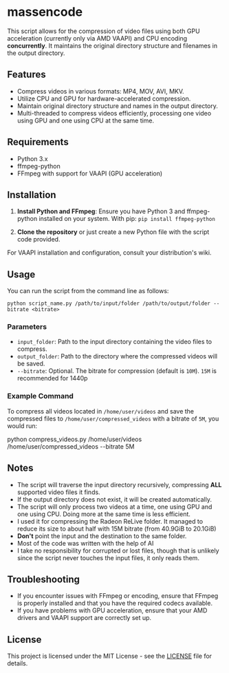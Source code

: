 # massencode

This script allows for the compression of video files using both GPU acceleration (currently only via AMD VAAPI) and CPU encoding **concurrently**. It maintains the original directory structure and filenames in the output directory.

## Features

- Compress videos in various formats: MP4, MOV, AVI, MKV.
- Utilize CPU and GPU for hardware-accelerated compression.
- Maintain original directory structure and names in the output directory.
- Multi-threaded to compress videos efficiently, processing one video using GPU and one using CPU at the same time.

## Requirements

- Python 3.x
- ffmpeg-python
- FFmpeg with support for VAAPI (GPU acceleration)

## Installation

1. **Install Python and FFmpeg**: Ensure you have Python 3 and ffmpeg-python installed on your system.
With pip:
`pip install ffmpeg-python`

2. **Clone the repository** or just create a new Python file with the script code provided.

For VAAPI installation and configuration, consult your distribution's wiki.

## Usage

You can run the script from the command line as follows:

`python script_name.py /path/to/input/folder /path/to/output/folder --bitrate <bitrate>`

### Parameters

- `input_folder`: Path to the input directory containing the video files to compress.
- `output_folder`: Path to the directory where the compressed videos will be saved.
- `--bitrate`: Optional. The bitrate for compression (default is `10M`). `15M` is recommended for 1440p

### Example Command

To compress all videos located in `/home/user/videos` and save the compressed files to `/home/user/compressed_videos` with a bitrate of `5M`, you would run:

python compress_videos.py /home/user/videos /home/user/compressed_videos --bitrate 5M

## Notes

- The script will traverse the input directory recursively, compressing **ALL** supported video files it finds.
- If the output directory does not exist, it will be created automatically.
- The script will only process two videos at a time, one using GPU and one using CPU. Doing more at the same time is less efficient.
- I used it for compressing the Radeon ReLive folder. It managed to reduce its size to about half with 15M bitrate (from 40.9GiB to 20.1GiB)
- **Don't** point the input and the destination to the same folder.
- Most of the code was written with the help of AI
- I take no responsibility for corrupted or lost files, though that is unlikely since the script never touches the input files, it only reads them.

## Troubleshooting

- If you encounter issues with FFmpeg or encoding, ensure that FFmpeg is properly installed and that you have the required codecs available.
- If you have problems with GPU acceleration, ensure that your AMD drivers and VAAPI support are correctly set up.

## License

This project is licensed under the MIT License - see the [LICENSE](LICENSE) file for details. 
